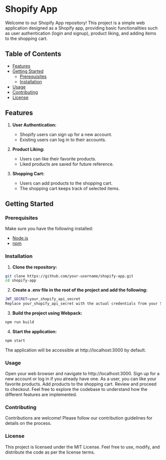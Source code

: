 # Shopify App

Welcome to our Shopify App repository! This project is a simple web application designed as a Shopify app, providing basic functionalities such as user authentication (login and signup), product liking, and adding items to the shopping cart.

## Table of Contents

- [Features](#features)
- [Getting Started](#getting-started)
  - [Prerequisites](#prerequisites)
  - [Installation](#installation)
- [Usage](#usage)
- [Contributing](#contributing)
- [License](#license)

## Features

1. **User Authentication:**
   - Shopify users can sign up for a new account.
   - Existing users can log in to their accounts.

2. **Product Liking:**
   - Users can like their favorite products.
   - Liked products are saved for future reference.

3. **Shopping Cart:**
   - Users can add products to the shopping cart.
   - The shopping cart keeps track of selected items.

## Getting Started

### Prerequisites

Make sure you have the following installed:

- [Node.js](https://nodejs.org/)
- [npm](https://www.npmjs.com/)

### Installation

1. **Clone the repository:**

  ```bash
  git clone https://github.com/your-username/shopify-app.git
  cd shopify-app
  ```
2. **Create a .env file in the root of the project and add the following:**
  ```bash
  JWT_SECRET=your_shopify_api_secret
  Replace your_shopify_api_secret with the actual credentials from your Shopify Partner account.
  ```

3. **Build the project using Webpack:**
  ```bash
  npm run build
  ```

4. **Start the application:**
  ```bash
  npm start
  ```

The application will be accessible at http://localhost:3000 by default.

### Usage
Open your web browser and navigate to http://localhost:3000.
Sign up for a new account or log in if you already have one.
As a user, you can like your favorite products.
Add products to the shopping cart.
Review and proceed to checkout.
Feel free to explore the codebase to understand how the different features are implemented.

### Contributing
Contributions are welcome! Please follow our contribution guidelines for details on the process.

### License
This project is licensed under the MIT License. Feel free to use, modify, and distribute the code as per the license terms.
